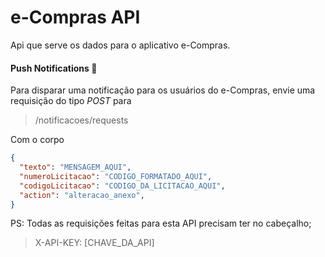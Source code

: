 # e-Compras API
Api que serve os dados para o aplicativo e-Compras.


#### Push Notifications 🔔
Para disparar uma notificação para os usuários do e-Compras, envie uma requisição do tipo *POST* para
> /notificacoes/requests

Com o corpo

```json
{
  "texto": "MENSAGEM_AQUI",
  "numeroLicitacao": "CODIGO_FORMATADO_AQUI",
  "codigoLicitacao": "CODIGO_DA_LICITACAO_AQUI",
  "action": "alteracao_anexo",
}
```

PS: Todas as requisições feitas para esta API precisam ter no cabeçalho;
> X-API-KEY: [CHAVE_DA_API]
